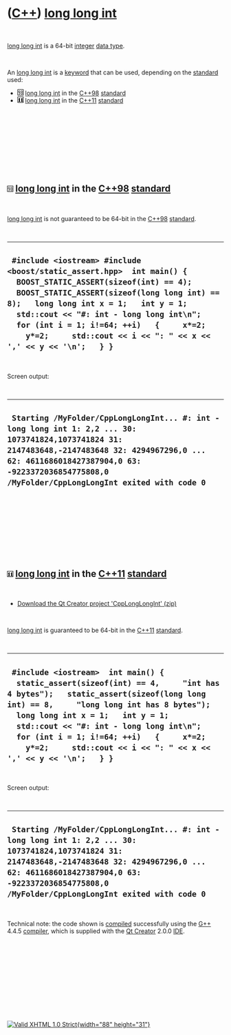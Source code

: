 



 

 

 

 

 

([C++](Cpp.htm)) [long long int](CppLongLongInt.htm)
====================================================

 

[long long int](CppLongLongInt.htm) is a 64-bit [integer](CppInt.htm)
[data type](CppDataType.htm).

 

An [long long int](CppLongLongInt.htm) is a [keyword](CppKeyword.htm)
that can be used, depending on the [standard](CppStandard.htm) used:

-   ![C++98](PicCpp98.png) [long long int](CppLongLongInt.htm) in the
    [C++98](Cpp98.htm) [standard](CppStandard.htm)
-   ![C++11](PicCpp11.png) [long long int](CppLongLongInt.htm) in the
    [C++11](Cpp11.htm) [standard](CppStandard.htm)

 

 

 

 

 

![C++98](PicCpp98.png) [long long int](CppLongLongInt.htm) in the [C++98](Cpp98.htm) [standard](CppStandard.htm)
----------------------------------------------------------------------------------------------------------------

 

[long long int](CppLongLongInt.htm) is not guaranteed to be 64-bit in
the [C++98](Cpp98.htm) [standard](CppStandard.htm).

 

  ---------------------------------------------------------------------------------------------------------------------------------------------------------------------------------------------------------------------------------------------------------------------------------------------------------------------------------------------------------------------
  ` #include <iostream> #include <boost/static_assert.hpp>  int main() {   BOOST_STATIC_ASSERT(sizeof(int) == 4);   BOOST_STATIC_ASSERT(sizeof(long long int) == 8);   long long int x = 1;   int y = 1;   std::cout << "#: int - long long int\n";   for (int i = 1; i!=64; ++i)   {     x*=2;     y*=2;     std::cout << i << ": " << x << ',' << y << '\n';   } }`
  ---------------------------------------------------------------------------------------------------------------------------------------------------------------------------------------------------------------------------------------------------------------------------------------------------------------------------------------------------------------------

 

Screen output:

 

  ------------------------------------------------------------------------------------------------------------------------------------------------------------------------------------------------------------------------------------------------------
  ` Starting /MyFolder/CppLongLongInt... #: int - long long int 1: 2,2 ... 30: 1073741824,1073741824 31: 2147483648,-2147483648 32: 4294967296,0 ... 62: 4611686018427387904,0 63: -9223372036854775808,0 /MyFolder/CppLongLongInt exited with code 0`
  ------------------------------------------------------------------------------------------------------------------------------------------------------------------------------------------------------------------------------------------------------

 

 

 

 

 

![C++11](PicCpp11.png) [long long int](CppLongLongInt.htm) in the [C++11](Cpp11.htm) [standard](CppStandard.htm)
----------------------------------------------------------------------------------------------------------------

 

-   [Download the Qt Creator project
    'CppLongLongInt' (zip)](CppLongLongInt.zip)

 

[long long int](CppLongLongInt.htm) is guaranteed to be 64-bit in the
[C++11](Cpp11.htm) [standard](CppStandard.htm).

 

  ------------------------------------------------------------------------------------------------------------------------------------------------------------------------------------------------------------------------------------------------------------------------------------------------------------------------------------------------------------------------------
  ` #include <iostream>  int main() {   static_assert(sizeof(int) == 4,     "int has 4 bytes");   static_assert(sizeof(long long int) == 8,     "long long int has 8 bytes");   long long int x = 1;   int y = 1;   std::cout << "#: int - long long int\n";   for (int i = 1; i!=64; ++i)   {     x*=2;     y*=2;     std::cout << i << ": " << x << ',' << y << '\n';   } }`
  ------------------------------------------------------------------------------------------------------------------------------------------------------------------------------------------------------------------------------------------------------------------------------------------------------------------------------------------------------------------------------

 

Screen output:

 

  ------------------------------------------------------------------------------------------------------------------------------------------------------------------------------------------------------------------------------------------------------
  ` Starting /MyFolder/CppLongLongInt... #: int - long long int 1: 2,2 ... 30: 1073741824,1073741824 31: 2147483648,-2147483648 32: 4294967296,0 ... 62: 4611686018427387904,0 63: -9223372036854775808,0 /MyFolder/CppLongLongInt exited with code 0`
  ------------------------------------------------------------------------------------------------------------------------------------------------------------------------------------------------------------------------------------------------------

 

Technical note: the code shown is [compiled](CppCompile.htm)
successfully using the [G++](CppGpp.htm) 4.4.5
[compiler](CppCompiler.htm), which is supplied with the [Qt
Creator](CppQtCreator.htm) 2.0.0 [IDE](CppIde.htm).

 

 

 

 

 





 

[![Valid XHTML 1.0 Strict](valid-xhtml10.png){width="88"
height="31"}](http://validator.w3.org/check?uri=referer)
